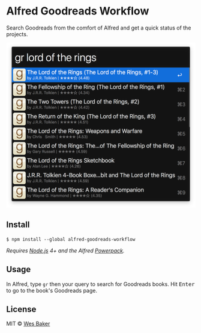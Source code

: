 # Alfred Goodreads Workflow

Search Goodreads from the comfort of Alfred and get a quick status of the
projects.

![Workflow in action](media/example.png)

## Install

```
$ npm install --global alfred-goodreads-workflow
```

*Requires [Node.js](https://nodejs.org) 4+ and the Alfred [Powerpack](https://www.alfredapp.com/powerpack/).*


## Usage

In Alfred, type `gr` then your query to search for Goodreads books. Hit
<kbd>Enter</kbd> to go to the book's Goodreads page.


## License

MIT © [Wes Baker](http://wesbaker.com)
